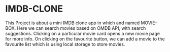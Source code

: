 # IMDB-CLONE
This Project is about a mini IMDB clone app in which and named MOVIE-BOX. Here we can search movies based on OMDB API, with search suggestions. Clicking on a particular movie card opens a new movie page for more info. On clicking on the favourite button, we can add a movie to the favourite list which is using local storage to store movies.
